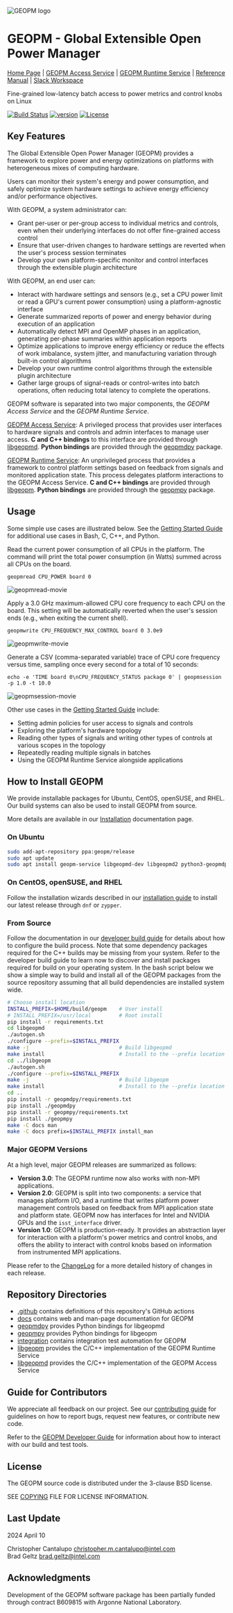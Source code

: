 ![GEOPM logo](https://geopm.github.io/images/geopm-banner.png)

# GEOPM - Global Extensible Open Power Manager
[Home Page](https://geopm.github.io)
| [GEOPM Access Service](https://geopm.github.io/service.html)
| [GEOPM Runtime Service](https://geopm.github.io/runtime.html)
| [Reference Manual](https://geopm.github.io/reference.html)
| [Slack Workspace](https://geopm.slack.com)

Fine-grained low-latency batch access to power metrics and control knobs on Linux

[![Build Status](https://github.com/geopm/geopm/actions/workflows/build.yml/badge.svg)](https://github.com/geopm/geopm/actions)
[![version](https://img.shields.io/badge/version-3.0.1-blue)](https://github.com/geopm/geopm/releases)
[![License](https://img.shields.io/badge/License-BSD%203--Clause-blue.svg)](https://opensource.org/licenses/BSD-3-Clause)

## Key Features
The Global Extensible Open Power Manager (GEOPM) provides a framework to
explore power and energy optimizations on platforms with heterogeneous mixes of
computing hardware.

Users can monitor their system's energy and power consumption, and safely
optimize system hardware settings to achieve energy efficiency and/or
performance objectives.

With GEOPM, a system administrator can:

  - Grant per-user or per-group access to individual metrics and controls, even
    when their underlying interfaces do not offer fine-grained access control
  - Ensure that user-driven changes to hardware settings are reverted when the
    user's process session terminates
  - Develop your own platform-specific monitor and control interfaces through
    the extensible plugin architecture

With GEOPM, an end user can:

  - Interact with hardware settings and sensors (e.g., set a CPU power limit or
    read a GPU's current power consumption) using a platform-agnostic interface
  - Generate summarized reports of power and energy behavior during execution
    of an application
  - Automatically detect MPI and OpenMP phases in an application, generating
    per-phase summaries within application reports
  - Optimize applications to improve energy efficiency or reduce the
    effects of work imbalance, system jitter, and manufacturing variation
    through built-in control algorithms
  - Develop your own runtime control algorithms through the extensible
    plugin architecture
  - Gather large groups of signal-reads or control-writes into batch
    operations, often reducing total latency to complete the operations.

GEOPM software is separated into two major components, the *GEOPM Access
Service* and the *GEOPM Runtime Service*.

[GEOPM Access Service](https://geopm.github.io/service.html): A privileged
process that provides user interfaces to hardware signals and controls and
admin interfaces to manage user access. **C and C++ bindings** to this
interface are provided through [libgeopmd](libgeopmd). **Python bindings** are
provided through the [geopmdpy](geopmdpy) package.

[GEOPM Runtime Service](https://geopm.github.io/runtime.html): An unprivileged
process that provides a framework to control platform settings based on
feedback from signals and monitored application state. This process delegates
platform interactions to the GEOPM Access Service. **C and C++ bindings** are
provided through [libgeopm](libgeopm). **Python bindings** are provided through
the [geopmpy](geopmpy) package.

## Usage
Some simple use cases are illustrated below. See the [Getting Started
Guide](https://geopm.github.io/overview.html) for additional use cases in Bash,
C, C++, and Python.

Read the current power consumption of all CPUs in the platform. The command
will print the total power consumption (in Watts) summed across all CPUs on the
board.
```
geopmread CPU_POWER board 0
```
![geopmread-movie](https://geopm.github.io/images/geopmread.gif)

Apply a 3.0 GHz maximum-allowed CPU core frequency to each CPU on the board.
This setting will be automatically reverted when the user's session ends (e.g.,
when exiting the current shell).
```
geopmwrite CPU_FREQUENCY_MAX_CONTROL board 0 3.0e9
```
![geopmwrite-movie](https://geopm.github.io/images/geopmwrite.gif)

Generate a CSV (comma-separated variable) trace of CPU core frequency versus
time, sampling once every second for a total of 10 seconds:
```
echo -e 'TIME board 0\nCPU_FREQUENCY_STATUS package 0' | geopmsession -p 1.0 -t 10.0
```
![geopmsession-movie](https://geopm.github.io/images/geopmsession.gif)

Other use cases in the [Getting Started
Guide](https://geopm.github.io/overview.html) include:
* Setting admin policies for user access to signals and controls
* Exploring the platform's hardware topology
* Reading other types of signals and writing other types of controls at
  various scopes in the topology
* Repeatedly reading multiple signals in batches
* Using the GEOPM Runtime Service alongside applications

## How to Install GEOPM
We provide installable packages for Ubuntu, CentOS, openSUSE, and RHEL. Our
build systems can also be used to install GEOPM from source.

More details are available in our
[Installation](https://geopm.github.io/install.html) documentation page.

### On Ubuntu
```bash
sudo add-apt-repository ppa:geopm/release
sudo apt update
sudo apt install geopm-service libgeopmd-dev libgeopmd2 python3-geopmdpy
```

### On CentOS, openSUSE, and RHEL
Follow the installation wizards described in our [installation
guide](https://geopm.github.io/install.html#sles-opensuse-and-centos) to
install our latest release through `dnf` or `zypper`.

### From Source

Follow the documentation in our [developer build
guide](https://geopm.github.io/devel.html#developer-build-process) for details
about how to configure the build process.  Note that some dependency packages
required for the C++ builds may be missing from your system.  Refer to the
developer build guide to learn now to discover and install packages required for
build on your operating system.  In the bash script below we show a simple way
to build and install all of the GEOPM packages from the source repository
assuming that all build dependencies are installed system wide.

```bash
# Choose install location
INSTALL_PREFIX=$HOME/build/geopm    # User install
# INSTALL_PREFIX=/usr/local         # Root install
pip install -r requirements.txt
cd libgeopmd
./autogen.sh
./configure --prefix=$INSTALL_PREFIX
make -j                             # Build libgeopmd
make install                        # Install to the --prefix location
cd ../libgeopm
./autogen.sh
./configure --prefix=$INSTALL_PREFIX
make -j                             # Build libgeopm
make install                        # Install to the --prefix location
cd ..
pip install -r geopmdpy/requirements.txt
pip install ./geopmdpy
pip install -r geopmpy/requirements.txt
pip install ./geopmpy
make -C docs man
make -C docs prefix=$INSTALL_PREFIX install_man
```

### Major GEOPM Versions
At a high level, major GEOPM releases are summarized as follows:

* **Version 3.0**: The GEOPM runtime now also works with non-MPI applications.
* **Version 2.0**: GEOPM is split into two components: a service that manages
  platform I/O, and a runtime that writes platform power management controls
  based on feedback from MPI application state and platform state. GEOPM now
  has interfaces for Intel and NVIDIA GPUs and the `isst_interface` driver.
* **Version 1.0**: GEOPM is production-ready. It provides an abstraction layer
  for interaction with a platform's power metrics and control knobs, and
  offers the ability to interact with control knobs based on information from
  instrumented MPI applications.

Please refer to the [ChangeLog](ChangeLog) for a more detailed history of
changes in each release. 

## Repository Directories

* [.github](.github) contains definitions of this repository's GitHub actions
* [docs](docs) contains web and man-page documentation for GEOPM
* [geopmdpy](geopmdpy) provides Python bindings for libgeopmd
* [geopmpy](geopmpy) provides Python bindings for libgeopm
* [integration](integration) contains integration test automation for GEOPM
* [libgeopm](libgeopm) provides the C/C++ implementation of the GEOPM Runtime Service
* [libgeopmd](libgeopmd) provides the C/C++ implementation of the GEOPM Access Service

## Guide for Contributors
We appreciate all feedback on our project. See our [contributing
guide](https://geopm.github.io/contrib.html) for guidelines on
how to report bugs, request new features, or contribute new code.

Refer to the [GEOPM Developer Guide](https://geopm.github.io/devel.html) for
information about how to interact with our build and test tools.

## License
The GEOPM source code is distributed under the 3-clause BSD license.

SEE [COPYING](COPYING) FILE FOR LICENSE INFORMATION.

## Last Update
2024 April 10

Christopher Cantalupo <christopher.m.cantalupo@intel.com> <br>
Brad Geltz <brad.geltz@intel.com> <br>

## Acknowledgments
Development of the GEOPM software package has been partially funded
through contract B609815 with Argonne National Laboratory.
